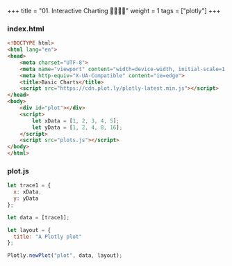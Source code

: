 +++
title = "01. Interactive Charting 👩‍🏫🧑‍🏫"
weight = 1
tags = ["plotly"] 
+++

### index.html
```html
<!DOCTYPE html>
<html lang="en">
<head>
    <meta charset="UTF-8">
    <meta name="viewport" content="width=device-width, initial-scale=1.0">
    <meta http-equiv="X-UA-Compatible" content="ie=edge">
    <title>Basic Charts</title>
    <script src="https://cdn.plot.ly/plotly-latest.min.js"></script>
</head>
<body>
    <div id="plot"></div>
    <script>
        let xData = [1, 2, 3, 4, 5];
        let yData = [1, 2, 4, 8, 16];
    </script>
    <script src="plots.js"></script>
</body>
</html>
```

### plot.js
```js
let trace1 = {
  x: xData,
  y: yData
};

let data = [trace1];

let layout = {
  title: "A Plotly plot"
};

Plotly.newPlot("plot", data, layout);
```